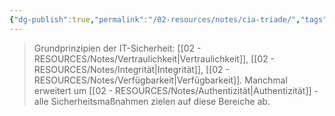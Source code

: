 ```yaml
---
{"dg-publish":true,"permalink":"/02-resources/notes/cia-triade/","tags":["schutz/ziele","sicherheit/grundlagen","sicherheit/it-sicherheit"],"noteIcon":"","updated":"2025-10-29T12:59:04.463+01:00"}
---
```


>Grundprinzipien der IT-Sicherheit: [[02 - RESOURCES/Notes/Vertraulichkeit\|Vertraulichkeit]], [[02 - RESOURCES/Notes/Integrität\|Integrität]], [[02 - RESOURCES/Notes/Verfügbarkeit\|Verfügbarkeit]].
>Manchmal erweitert um [[02 - RESOURCES/Notes/Authentizität\|Authentizität]] - alle Sicherheitsmaßnahmen zielen auf diese Bereiche ab.